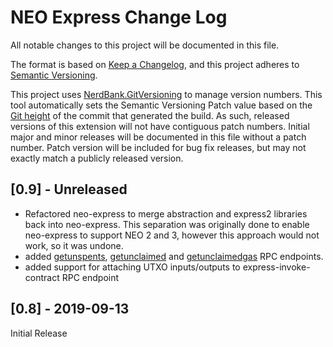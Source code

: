 # NEO Express Change Log

All notable changes to this project will be documented in this file.

The format is based on [Keep a Changelog](https://keepachangelog.com/en/1.0.0/),
and this project adheres to [Semantic Versioning](https://semver.org/spec/v2.0.0.html).

This project uses [NerdBank.GitVersioning](https://github.com/AArnott/Nerdbank.GitVersioning)
to manage version numbers. This tool automatically sets the Semantic Versioning Patch
value based on the [Git height](https://github.com/AArnott/Nerdbank.GitVersioning#what-is-git-height)
of the commit that generated the build. As such, released versions of this extension
will not have contiguous patch numbers. Initial major and minor releases will be documented
in this file without a patch number. Patch version will be included for bug fix releases, but
may not exactly match a publicly released version.

## [0.9] - Unreleased

- Refactored neo-express to merge abstraction and express2 libraries back into
  neo-express. This separation was originally done to enable neo-express to support
  NEO 2 and 3, however this approach would not work, so it was undone.
- added [getunspents](https://docs.neo.org/docs/en-us/reference/rpc/latest-version/api/getunspents.html),
  [getunclaimed](https://docs.neo.org/docs/en-us/reference/rpc/latest-version/api/getunclaimed.html)
  and [getunclaimedgas](https://docs.neo.org/docs/en-us/reference/rpc/latest-version/api/getunclaimedgas.html)
  RPC endpoints.
- added support for attaching UTXO inputs/outputs to express-invoke-contract RPC endpoint

## [0.8] - 2019-09-13

Initial Release
